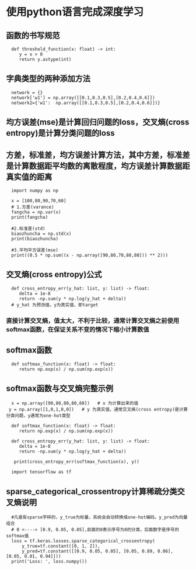 # 使用python语言完成深度学习

## 函数的书写规范
   
      def threshold_function(x: float) -> int:
         y = x > 0
         return y.astype(int)

## 字典类型的两种添加方法

      network = {}
      network['w1'] = np.array([[0.1,0.3,0.5],[0.2,0.4,0.6]])
      network2={'w1':  np.array([[0.1,0.3,0.5],[0.2,0.4,0.6]])}
      
## 均方误差(mse)是计算回归问题的loss，交叉熵(cross entropy)是计算分类问题的loss

##  方差，标准差，均方误差计算方法，其中方差，标准差是计算数据距平均数的离散程度，均方误差计算数据距真实值的距离

      import numpy as np

      x = [100,80,90,70,60]
      # 1.方差(varance)
      fangcha = np.var(x)
      print(fangcha)

      #2.标准差(std)
      biaozhuncha = np.std(x)
      print(biaozhuncha)    

      #3.平均平方误差(mse)
      print((0.5 * np.sum((x - np.array([90,80,70,80,80])) ** 2)))
      
      
##    交叉熵(cross entropy)公式

      def cross_entropy_err(y_hat: list, y: list) -> float:
         delta = 1e-8
         return -np.sum(y * np.log(y_hat + delta))
      # y_hat 为预测值，y为真实值，即target
###    直接计算交叉熵，值太大，不利于比较，通常计算交叉熵之前使用softmax函数，在保证关系不变的情况下缩小计算数值

##    softmax函数

      def softmax_function(x: float) -> float:
         return np.exp(x) / np.sum(np.exp(x))
         
##    softmax函数与交叉熵完整示例

      x = np.array([90,80,80,80,60])   # x 为计算出来的值
     y = np.array([1,0,1,0,0])   # y 为真实值，通常交叉熵(cross entropy)是计算分类问题，y通常为one-hot类型
      
      def softmax_function(x: float) -> float:
         return np.exp(x) / np.sum(np.exp(x))  
         
      def cross_entropy_err(y_hat: list, y: list) -> float:
         delta = 1e-8
         return -np.sum(y * np.log(y_hat + delta))
         
       print(cross_entropy_err(softmax_function(x), y))
      
      import tensorflow as tf

##  sparse_categorical_crossentropy计算稀疏分类交叉熵说明
      #凡是有sparse字样的，y_true为标量，系统会自动转换成one-hot编码，y_pred为向量组合
      # 0 <----> [0.9, 0.05, 0.05],前面的0表示序号为0的分类，后面数字是序号的softmax值
      loss = tf.keras.losses.sparse_categorical_crossentropy(
          y_true=tf.constant([0, 1, 2]),
          y_pred=tf.constant([[0.9, 0.05, 0.05], [0.05, 0.89, 0.06], [0.05, 0.01, 0.94]]))
      print('Loss: ', loss.numpy())
